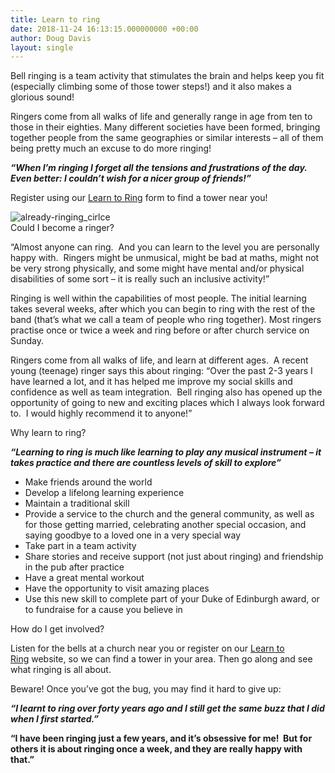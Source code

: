 ```yaml
---
title: Learn to ring
date: 2018-11-24 16:13:15.000000000 +00:00
author: Doug Davis
layout: single
---
```

Bell ringing is a team activity that stimulates the brain and helps keep you fit (especially climbing some of those tower steps!) and it also makes a glorious sound!  

Ringers come from all walks of life and generally range in age from ten to those in their eighties. Many different societies have been formed, bringing together people from the same geographies or similar interests – all of them being pretty much an excuse to do more ringing!

**_“When I’m ringing I forget all the tensions and frustrations of the day. Even better: I couldn’t wish for a nicer group of friends!”_**

Register using our <a href="https://ltr./register/" target="_blank" rel="noopener noreferrer">Learn to Ring</a> form to find a tower near you!

![already-ringing_cirlce](https://cccbr.org.uk/wp-content/uploads/elementor/thumbs/already-ringing_cirlce-o02kqfwdly0cpgpa4md8k6rtvu1yu5e77iea8tr3yo.png "already-ringing_cirlce")  
<a>Could I become a ringer?</a>

“Almost anyone can ring.  And you can learn to the level you are personally happy with.  Ringers might be unmusical, might be bad at maths, might not be very strong physically, and some might have mental and/or physical disabilities of some sort – it is really such an inclusive activity!”

Ringing is well within the capabilities of most people. The initial learning takes several weeks, after which you can begin to ring with the rest of the band (that’s what we call a team of people who ring together). Most ringers practise once or twice a week and ring before or after church service on Sunday. 

Ringers come from all walks of life, and learn at different ages.  A recent young (teenage) ringer says this about ringing: “Over the past 2-3 years I have learned a lot, and it has helped me improve my social skills and confidence as well as team integration.  Bell ringing also has opened up the opportunity of going to new and exciting places which I always look forward to.  I would highly recommend it to anyone!”

<a>Why learn to ring?</a>

_**“Learning to ring is much like learning to play any musical instrument – it takes practice and there are countless levels of skill to explore”**_

  * Make friends around the world
  * Develop a lifelong learning experience
  * Maintain a traditional skill
  * Provide a service to the church and the general community, as well as for those getting married, celebrating another special occasion, and saying goodbye to a loved one in a very special way
  * Take part in a team activity
  * Share stories and receive support (not just about ringing) and friendship in the pub after practice
  * Have a great mental workout
  * Have the opportunity to visit amazing places
  * Use this new skill to complete part of your Duke of Edinburgh award, or to fundraise for a cause you believe in

<a>How do I get involved?</a>

Listen for the bells at a church near you or register on our <a href="https://ltr./register/" target="_blank" rel="noopener noreferrer">Learn to Ring</a> website, so we can find a tower in your area. Then go along and see what ringing is all about.

Beware! Once you’ve got the bug, you may find it hard to give up:

**_“I learnt to ring over forty years ago and I still get the same buzz that I did when I first started.”_**

**“I have been ringing just a few years, and it’s obsessive for me!  But for others it is about ringing once a week, and they are really happy with that.”**
